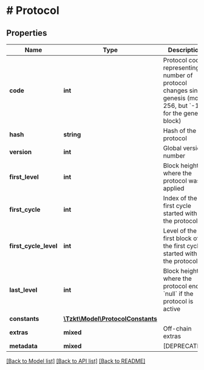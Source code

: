 # # Protocol

## Properties

Name | Type | Description | Notes
------------ | ------------- | ------------- | -------------
**code** | **int** | Protocol code, representing a number of protocol changes since genesis (mod 256, but &#x60;-1&#x60; for the genesis block) | [optional]
**hash** | **string** | Hash of the protocol | [optional]
**version** | **int** | Global version number | [optional]
**first_level** | **int** | Block height where the protocol was applied | [optional]
**first_cycle** | **int** | Index of the first cycle started with the protocol | [optional]
**first_cycle_level** | **int** | Level of the first block of the first cycle started with the protocol | [optional]
**last_level** | **int** | Block height where the protocol ends. &#x60;null&#x60; if the protocol is active | [optional]
**constants** | [**\Tzkt\Model\ProtocolConstants**](ProtocolConstants.md) |  | [optional]
**extras** | **mixed** | Off-chain extras | [optional]
**metadata** | **mixed** | [DEPRECATED] | [optional]

[[Back to Model list]](../../README.md#models) [[Back to API list]](../../README.md#endpoints) [[Back to README]](../../README.md)
